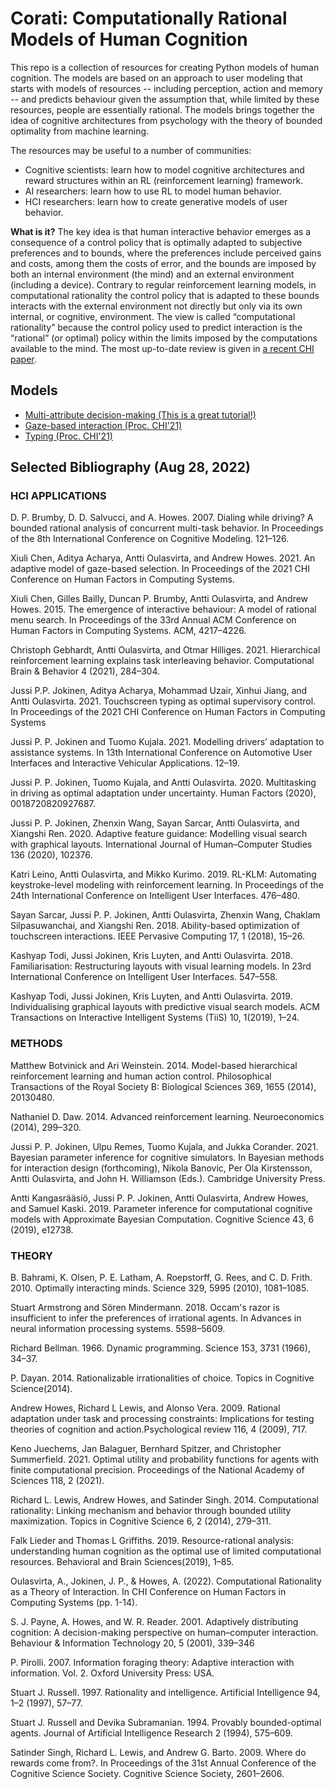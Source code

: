 # Corati: Computationally Rational Models of Human Cognition

This repo is a collection of resources for creating Python models of human cognition. The models are based on an approach to user modeling that starts with models of resources -- including perception, action and memory -- and predicts behaviour given the assumption that, while limited by these resources, people are essentially rational. The models brings together the idea of cognitive architectures from psychology with the theory of bounded optimality from machine learning. 

The resources may be useful to a number of communities:

* Cognitive scientists: learn how to model cognitive architectures and reward structures within an RL (reinforcement learning) framework. 
* AI researchers: learn how to use RL to model human behavior.
* HCI researchers: learn how to create generative models of user behavior.

**What is it?** The key idea is that human interactive behavior emerges as a consequence of a control policy that is optimally adapted to subjective preferences and to bounds, where the preferences include perceived gains and costs, among them the costs of error, and the bounds are imposed by both an internal environment (the mind) and an external environment (including a device). Contrary to regular reinforcement learning models, in computational rationality the control policy that is adapted to these bounds interacts with the external environment not directly but only via its own internal, or cognitive, environment. The view is called “computational rationality” because the control policy used to predict interaction is the “rational” (or optimal) policy within the limits imposed by the computations available to the mind. The most up-to-date review is given in [a recent CHI paper](https://dl.acm.org/doi/abs/10.1145/3491102.3517739). 


## Models

* [Multi-attribute decision-making (This is a great tutorial!)](models/multi_attribute_decision_making_desk)
* [Gaze-based interaction (Proc. CHI'21)](models/gaze_based_interaction)
* [Typing (Proc. CHI'21)](models/touchscreen-typing)

## Selected Bibliography (Aug 28, 2022)

### HCI APPLICATIONS

D. P. Brumby, D. D. Salvucci, and A. Howes. 2007. Dialing while driving? A bounded rational analysis of concurrent multi-task behavior. In Proceedings of the 8th International Conference on Cognitive Modeling. 121–126.

Xiuli Chen, Aditya Acharya, Antti Oulasvirta, and Andrew Howes. 2021. An adaptive model of gaze-based selection. In Proceedings of the 2021 CHI Conference on Human Factors in Computing Systems. 

Xiuli Chen, Gilles Bailly, Duncan P. Brumby, Antti Oulasvirta, and Andrew Howes. 2015. The emergence of interactive behaviour: A model of rational menu search. In Proceedings of the 33rd Annual ACM Conference on Human Factors in Computing Systems. ACM, 4217–4226.

Christoph Gebhardt, Antti Oulasvirta, and Otmar Hilliges. 2021. Hierarchical reinforcement learning explains task interleaving behavior. Computational Brain & Behavior 4 (2021), 284–304. 

Jussi P.P. Jokinen, Aditya Acharya, Mohammad Uzair, Xinhui Jiang, and Antti Oulasvirta. 2021. Touchscreen typing as optimal supervisory control. In Proceedings of the 2021 CHI Conference on Human Factors in Computing Systems

Jussi P. P. Jokinen and Tuomo Kujala. 2021. Modelling drivers’ adaptation to assistance systems. In 13th International Conference on Automotive User Interfaces and Interactive Vehicular Applications. 12–19.

Jussi P. P. Jokinen, Tuomo Kujala, and Antti Oulasvirta. 2020. Multitasking in driving as optimal adaptation under uncertainty. Human Factors (2020), 0018720820927687. 

Jussi P. P. Jokinen, Zhenxin Wang, Sayan Sarcar, Antti Oulasvirta, and Xiangshi Ren. 2020. Adaptive feature guidance: Modelling visual search with graphical layouts. International Journal of Human–Computer Studies 136 (2020), 102376. 

Katri Leino, Antti Oulasvirta, and Mikko Kurimo. 2019. RL-KLM: Automating keystroke-level modeling with reinforcement learning. In Proceedings of the 24th International Conference on Intelligent User Interfaces. 476–480. 

Sayan Sarcar, Jussi P. P. Jokinen, Antti Oulasvirta, Zhenxin Wang, Chaklam Silpasuwanchai, and Xiangshi Ren. 2018. Ability-based optimization of touchscreen interactions. IEEE Pervasive Computing 17, 1 (2018), 15–26. 

Kashyap Todi, Jussi Jokinen, Kris Luyten, and Antti Oulasvirta. 2018. Familiarisation: Restructuring layouts with visual learning models. In 23rd International Conference on Intelligent User Interfaces. 547–558.

Kashyap Todi, Jussi Jokinen, Kris Luyten, and Antti Oulasvirta. 2019. Individualising graphical layouts with predictive visual search models. ACM Transactions on Interactive Intelligent Systems (TiiS) 10, 1(2019), 1–24. 

### METHODS

Matthew Botvinick and Ari Weinstein. 2014. Model-based hierarchical reinforcement learning and human action control. Philosophical Transactions of the Royal Society B: Biological Sciences 369, 1655 (2014), 20130480.

Nathaniel D. Daw. 2014. Advanced reinforcement learning. Neuroeconomics (2014), 299–320. 

Jussi P. P. Jokinen, Ulpu Remes, Tuomo Kujala, and Jukka Corander. 2021. Bayesian parameter inference for cognitive simulators. In Bayesian methods for interaction design (forthcoming), Nikola Banovic, Per Ola Kirstensson, Antti Oulasvirta, and John H. Williamson (Eds.). Cambridge University Press. 

Antti Kangasrääsiö, Jussi P. P. Jokinen, Antti Oulasvirta, Andrew Howes, and Samuel Kaski. 2019. Parameter inference for computational cognitive models with Approximate Bayesian Computation. Cognitive Science 43, 6 (2019), e12738.

### THEORY

B. Bahrami, K. Olsen, P. E. Latham, A. Roepstorff, G. Rees, and C. D. Frith. 2010. Optimally interacting minds. Science 329, 5995 (2010), 1081–1085. 

Stuart Armstrong and Sören Mindermann. 2018. Occam's razor is insufficient to infer the preferences of irrational agents. In Advances in neural information processing systems. 5598–5609.

Richard Bellman. 1966. Dynamic programming. Science 153, 3731 (1966), 34–37. 

P. Dayan. 2014. Rationalizable irrationalities of choice. Topics in Cognitive Science(2014). 

Andrew Howes, Richard L Lewis, and Alonso Vera. 2009. Rational adaptation under task and processing constraints: Implications for testing theories of cognition and action.Psychological review 116, 4 (2009), 717. 

Keno Juechems, Jan Balaguer, Bernhard Spitzer, and Christopher Summerfield. 2021. Optimal utility and probability functions for agents with finite computational precision. Proceedings of the National Academy of Sciences 118, 2 (2021).

Richard L. Lewis, Andrew Howes, and Satinder Singh. 2014. Computational rationality: Linking mechanism and behavior through bounded utility maximization. Topics in Cognitive Science 6, 2 (2014), 279–311. 

Falk Lieder and Thomas L Griffiths. 2019. Resource-rational analysis: understanding human cognition as the optimal use of limited computational resources. Behavioral and Brain Sciences(2019), 1–85.

Oulasvirta, A., Jokinen, J. P., & Howes, A. (2022). Computational Rationality as a Theory of Interaction. In CHI Conference on Human Factors in Computing Systems (pp. 1-14).

S. J. Payne, A. Howes, and W. R. Reader. 2001. Adaptively distributing cognition: A decision-making perspective on human–computer interaction. Behaviour & Information Technology 20, 5 (2001), 339–346

P. Pirolli. 2007. Information foraging theory: Adaptive interaction with information. Vol. 2. Oxford University Press: USA.

Stuart J. Russell. 1997. Rationality and intelligence. Artificial Intelligence 94, 1–2 (1997), 57–77. 

Stuart J. Russell and Devika Subramanian. 1994. Provably bounded-optimal agents. Journal of Artificial Intelligence Research 2 (1994), 575–609. 

Satinder Singh, Richard L. Lewis, and Andrew G. Barto. 2009. Where do rewards come from?. In Proceedings of the 31st Annual Conference of the Cognitive Science Society. Cognitive Science Society, 2601–2606. 
